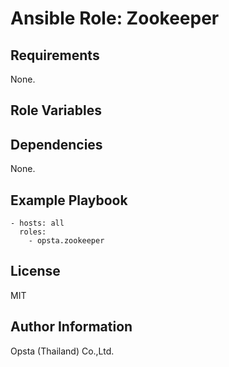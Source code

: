 # Ansible Role: Zookeeper



## Requirements

None.

## Role Variables



## Dependencies

None.

## Example Playbook

    - hosts: all
      roles:
        - opsta.zookeeper


## License

MIT

## Author Information

Opsta (Thailand) Co.,Ltd.
